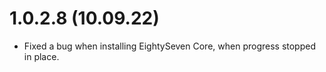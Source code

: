 # 1.0.2.8 (10.09.22)

- Fixed a bug when installing EightySeven Core, when progress stopped in place.
